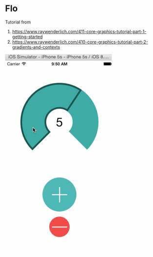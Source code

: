 # Flo

Tutorial from
1. https://www.raywenderlich.com/411-core-graphics-tutorial-part-1-getting-started
2. https://www.raywenderlich.com/410-core-graphics-tutorial-part-2-gradients-and-contexts

<p align="left">
  <img src="/GraphFinished.gif" width="350" title="GraphFinished.gif">
</p>
